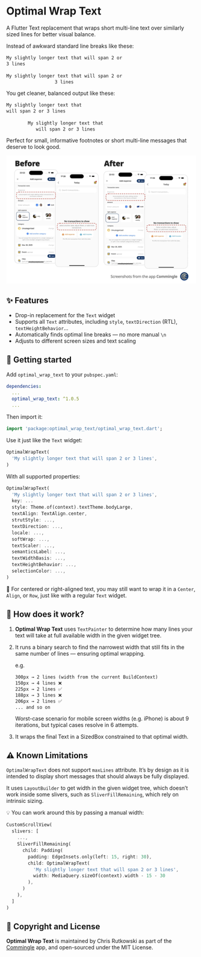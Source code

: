 # Optimal Wrap Text

A Flutter Text replacement that wraps short multi-line text over similarly sized lines for better visual balance.

Instead of awkward standard line breaks like these:

```text
My slightly longer text that will span 2 or
3 lines

My slightly longer text that will span 2 or
                  3 lines
```

You get cleaner, balanced output like these:

```text
My slightly longer text that 
will span 2 or 3 lines

        My slightly longer text that       
           will span 2 or 3 lines
```

Perfect for small, informative footnotes or short multi-line messages that deserve to look good.

![Before and After Comparison](https://raw.githubusercontent.com/chris-rutkowski/optimal_wrap_text/main/readme_assets/before_after_commingle.jpeg)

## ✨ Features

- Drop-in replacement for the `Text` widget
- Supports all `Text` attributes, including `style`, `textDirection` (RTL), `textHeightBehavior`…
- Automatically finds optimal line breaks — no more manual `\n`
- Adjusts to different screen sizes and text scaling

## 🚀 Getting started

Add `optimal_wrap_text` to your `pubspec.yaml`:

```yaml
dependencies:
  ...
  optimal_wrap_text: ^1.0.5
  ...
```

Then import it:

```dart
import 'package:optimal_wrap_text/optimal_wrap_text.dart';
```

Use it just like the `Text` widget:

```dart
OptimalWrapText(
  'My slightly longer text that will span 2 or 3 lines',
)
```

With all supported properties:

```dart
OptimalWrapText(
  'My slightly longer text that will span 2 or 3 lines',
  key: ...
  style: Theme.of(context).textTheme.bodyLarge,
  textAlign: TextAlign.center,
  strutStyle: ...,
  textDirection: ...,
  locale: ...,
  softWrap: ...,
  textScaler: ...,
  semanticsLabel: ...,
  textWidthBasis: ...,
  textHeightBehavior: ...,
  selectionColor: ...,
)
```

📌 For centered or right-aligned text, you may still want to wrap it in a `Center`, `Align`, or `Row`, just like with a regular `Text` widget.


## 🧠 How does it work?

1. **Optimal Wrap Text** uses `TextPainter` to determine how many lines your text will take at full available width in the given widget tree.

2. It runs a binary search to find the narrowest width that still fits in the same number of lines — ensuring optimal wrapping.

   e.g. 
   ```text
   300px → 2 lines (width from the current BuildContext)
   150px → 4 lines ❌
   225px → 2 lines ✅
   188px → 3 lines ❌
   206px → 2 lines ✅
   ... and so on
   ```

   Worst-case scenario for mobile screen widths (e.g. iPhone) is about 9 iterations, but typical cases resolve in 6 attempts.

3.	It wraps the final Text in a SizedBox constrained to that optimal width.

## ⚠️ Known Limitations

`OptimalWrapText` does not support `maxLines` attribute. It’s by design as it is intended to display short messages that should always be fully displayed.

It uses `LayoutBuilder` to get width in the given widget tree, which doesn’t work inside some slivers, such as `SliverFillRemaining`, which rely on intrinsic sizing.

💡 You can work around this by passing a manual width:

```dart
CustomScrollView(
  slivers: [
    ...,
    SliverFillRemaining(
      child: Padding(
        padding: EdgeInsets.only(left: 15, right: 30),
        child: OptimalWrapText(
          'My slightly longer text that will span 2 or 3 lines',
          width: MediaQuery.sizeOf(context).width - 15 - 30
        ),
      )
    ),
  ]
)
```

## 📄 Copyright and License

**Optimal Wrap Text** is maintained by Chris Rutkowski as part of the [Commingle](https://commingle.app) app, and open-sourced under the MIT License.
